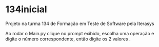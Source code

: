 # 134inicial
Projeto na turma 134 de Formação em Teste de Software pela Iterasys

Ao rodar o Main.py clique no prompt exibido, escolha uma operação e digite o número correspondente, então digite os 2 valores .
